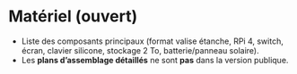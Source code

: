 # Matériel (ouvert)

- Liste des composants principaux (format valise étanche, RPi 4, switch, écran, clavier silicone, stockage 2 To, batterie/panneau solaire).
- Les **plans d’assemblage détaillés** ne sont **pas** dans la version publique.
